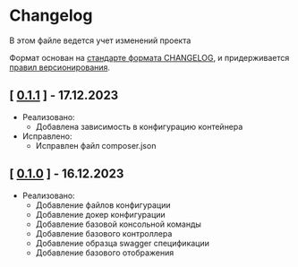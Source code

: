 # Changelog

В этом файле ведется учет изменений проекта

Формат основан на [стандарте формата CHANGELOG](https://keepachangelog.com/en/1.0.0/),
и придерживается [правил версионирования](https://semver.org/spec/v2.0.0.html).

## [ [0.1.1](https://gitlab-dev.efko.ru/attestation/calculator-v2/-/tags/0.1.1) ] - 17.12.2023

- Реализовано:
  - Добавлена зависимость в конфигурацию контейнера
- Исправлено:
  - Исправлен файл composer.json

## [ [0.1.0](https://gitlab-dev.efko.ru/attestation/calculator-v2/-/tags/0.1.0) ] - 16.12.2023

- Реализовано:
  - Добавление файлов конфигурации
  - Добавление докер конфигурации
  - Добавление базовой консольной команды
  - Добавление базового контроллера
  - Добавление образца swagger спецификации
  - Добавление базового отображения